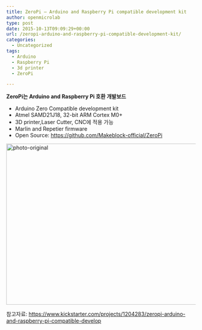 ```yaml
---
title: ZeroPi – Arduino and Raspberry Pi compatible development kit
author: openmicrolab
type: post
date: 2015-10-13T09:09:29+00:00
url: /zeropi-arduino-and-raspberry-pi-compatible-development-kit/
categories:
  - Uncategorized
tags:
  - Arduino
  - Raspberry Pi
  - 3d printer
  - ZeroPi

---
```

**ZeroPi는 Arduino and Raspberry Pi 호환 개발보드**

  * Arduino Zero Compatible development kit
  * Atmel SAMD21J18, 32-bit ARM Cortex M0+
  * 3D printer,Laser Cutter, CNC에 적용 가능
  * Marlin and Repetier firmware
  * Open Source: <a href="https://github.com/Makeblock-official/ZeroPi" target="_blank">https://github.com/Makeblock-official/ZeroPi</a>

[<img loading="lazy" class="aligncenter wp-image-3446 " src="/images/2015/10/photo-original-1024x768.jpg" alt="photo-original" width="571" height="428" srcset="/images/2015/10/photo-original.jpg 1024w, /images/2015/10/photo-original-300x225.jpg 300w" sizes="(max-width: 571px) 100vw, 571px" />][1]

참고자료: <a href="https://www.kickstarter.com/projects/1204283/zeropi-arduino-and-raspberry-pi-compatible-develop" target="_blank">https://www.kickstarter.com/projects/1204283/zeropi-arduino-and-raspberry-pi-compatible-develop</a>

&nbsp;

 [1]: /images/2015/10/photo-original.jpg